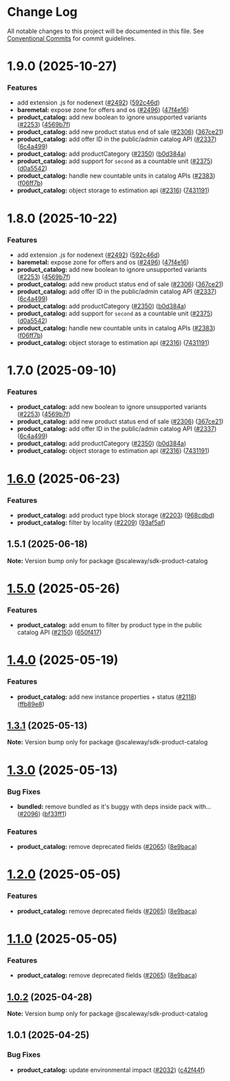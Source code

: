 # Change Log

All notable changes to this project will be documented in this file.
See [Conventional Commits](https://conventionalcommits.org) for commit guidelines.

# 1.9.0 (2025-10-27)

### Features

- add extension .js for nodenext ([#2492](https://github.com/scaleway/scaleway-sdk-js/issues/2492)) ([592c46d](https://github.com/scaleway/scaleway-sdk-js/commit/592c46df916c5b8b35f26c13b626eee797970f5d))
- **baremetal:** expose zone for offers and os ([#2496](https://github.com/scaleway/scaleway-sdk-js/issues/2496)) ([47f4e16](https://github.com/scaleway/scaleway-sdk-js/commit/47f4e16eea9f55281e62ec85455b6ffd92d9fd43))
- **product_catalog:** add new boolean to ignore unsupported variants ([#2253](https://github.com/scaleway/scaleway-sdk-js/issues/2253)) ([4569b7f](https://github.com/scaleway/scaleway-sdk-js/commit/4569b7f2291e95cf9944248f08aa0e2385d7b264))
- **product_catalog:** add new product status end of sale ([#2306](https://github.com/scaleway/scaleway-sdk-js/issues/2306)) ([367ce21](https://github.com/scaleway/scaleway-sdk-js/commit/367ce210462494eb104731ea5896d150a6e664d3))
- **product_catalog:** add offer ID in the public/admin catalog API ([#2337](https://github.com/scaleway/scaleway-sdk-js/issues/2337)) ([6c4a499](https://github.com/scaleway/scaleway-sdk-js/commit/6c4a4999eb5b4cf2f7770e5d0436812996b9bd9f))
- **product_catalog:** add productCategory ([#2350](https://github.com/scaleway/scaleway-sdk-js/issues/2350)) ([b0d384a](https://github.com/scaleway/scaleway-sdk-js/commit/b0d384afc7621322a9fb389845a80cb81a6195c5))
- **product_catalog:** add support for `second` as a countable unit ([#2375](https://github.com/scaleway/scaleway-sdk-js/issues/2375)) ([d0a5542](https://github.com/scaleway/scaleway-sdk-js/commit/d0a5542cb25a306f259a2e3f693faadeaa3a4508))
- **product_catalog:** handle new countable units in catalog APIs ([#2383](https://github.com/scaleway/scaleway-sdk-js/issues/2383)) ([f06ff7b](https://github.com/scaleway/scaleway-sdk-js/commit/f06ff7bcbbd7f68a65c87ae72356556bd27d1a44))
- **product_catalog:** object storage to estimation api ([#2316](https://github.com/scaleway/scaleway-sdk-js/issues/2316)) ([7431191](https://github.com/scaleway/scaleway-sdk-js/commit/74311914f9dbe4030cbb3b90cc40822bbd41f056))

# 1.8.0 (2025-10-22)

### Features

- add extension .js for nodenext ([#2492](https://github.com/scaleway/scaleway-sdk-js/issues/2492)) ([592c46d](https://github.com/scaleway/scaleway-sdk-js/commit/592c46df916c5b8b35f26c13b626eee797970f5d))
- **baremetal:** expose zone for offers and os ([#2496](https://github.com/scaleway/scaleway-sdk-js/issues/2496)) ([47f4e16](https://github.com/scaleway/scaleway-sdk-js/commit/47f4e16eea9f55281e62ec85455b6ffd92d9fd43))
- **product_catalog:** add new boolean to ignore unsupported variants ([#2253](https://github.com/scaleway/scaleway-sdk-js/issues/2253)) ([4569b7f](https://github.com/scaleway/scaleway-sdk-js/commit/4569b7f2291e95cf9944248f08aa0e2385d7b264))
- **product_catalog:** add new product status end of sale ([#2306](https://github.com/scaleway/scaleway-sdk-js/issues/2306)) ([367ce21](https://github.com/scaleway/scaleway-sdk-js/commit/367ce210462494eb104731ea5896d150a6e664d3))
- **product_catalog:** add offer ID in the public/admin catalog API ([#2337](https://github.com/scaleway/scaleway-sdk-js/issues/2337)) ([6c4a499](https://github.com/scaleway/scaleway-sdk-js/commit/6c4a4999eb5b4cf2f7770e5d0436812996b9bd9f))
- **product_catalog:** add productCategory ([#2350](https://github.com/scaleway/scaleway-sdk-js/issues/2350)) ([b0d384a](https://github.com/scaleway/scaleway-sdk-js/commit/b0d384afc7621322a9fb389845a80cb81a6195c5))
- **product_catalog:** add support for `second` as a countable unit ([#2375](https://github.com/scaleway/scaleway-sdk-js/issues/2375)) ([d0a5542](https://github.com/scaleway/scaleway-sdk-js/commit/d0a5542cb25a306f259a2e3f693faadeaa3a4508))
- **product_catalog:** handle new countable units in catalog APIs ([#2383](https://github.com/scaleway/scaleway-sdk-js/issues/2383)) ([f06ff7b](https://github.com/scaleway/scaleway-sdk-js/commit/f06ff7bcbbd7f68a65c87ae72356556bd27d1a44))
- **product_catalog:** object storage to estimation api ([#2316](https://github.com/scaleway/scaleway-sdk-js/issues/2316)) ([7431191](https://github.com/scaleway/scaleway-sdk-js/commit/74311914f9dbe4030cbb3b90cc40822bbd41f056))

# 1.7.0 (2025-09-10)

### Features

- **product_catalog:** add new boolean to ignore unsupported variants ([#2253](https://github.com/scaleway/scaleway-sdk-js/issues/2253)) ([4569b7f](https://github.com/scaleway/scaleway-sdk-js/commit/4569b7f2291e95cf9944248f08aa0e2385d7b264))
- **product_catalog:** add new product status end of sale ([#2306](https://github.com/scaleway/scaleway-sdk-js/issues/2306)) ([367ce21](https://github.com/scaleway/scaleway-sdk-js/commit/367ce210462494eb104731ea5896d150a6e664d3))
- **product_catalog:** add offer ID in the public/admin catalog API ([#2337](https://github.com/scaleway/scaleway-sdk-js/issues/2337)) ([6c4a499](https://github.com/scaleway/scaleway-sdk-js/commit/6c4a4999eb5b4cf2f7770e5d0436812996b9bd9f))
- **product_catalog:** add productCategory ([#2350](https://github.com/scaleway/scaleway-sdk-js/issues/2350)) ([b0d384a](https://github.com/scaleway/scaleway-sdk-js/commit/b0d384afc7621322a9fb389845a80cb81a6195c5))
- **product_catalog:** object storage to estimation api ([#2316](https://github.com/scaleway/scaleway-sdk-js/issues/2316)) ([7431191](https://github.com/scaleway/scaleway-sdk-js/commit/74311914f9dbe4030cbb3b90cc40822bbd41f056))

# [1.6.0](https://github.com/scaleway/scaleway-sdk-js/compare/@scaleway/sdk-product-catalog@1.5.1...@scaleway/sdk-product-catalog@1.6.0) (2025-06-23)

### Features

- **product_catalog:** add product type block storage ([#2203](https://github.com/scaleway/scaleway-sdk-js/issues/2203)) ([968cdbd](https://github.com/scaleway/scaleway-sdk-js/commit/968cdbdaabf50b6e6da4de949880f77e242b0e57))
- **product_catalog:** filter by locality ([#2209](https://github.com/scaleway/scaleway-sdk-js/issues/2209)) ([93af5af](https://github.com/scaleway/scaleway-sdk-js/commit/93af5af9cff0c44cff58c065b5bc39decc2c2b24))

## 1.5.1 (2025-06-18)

**Note:** Version bump only for package @scaleway/sdk-product-catalog

# [1.5.0](https://github.com/scaleway/scaleway-sdk-js/compare/@scaleway/sdk-product-catalog@1.4.0...@scaleway/sdk-product-catalog@1.5.0) (2025-05-26)

### Features

- **product_catalog:** add enum to filter by product type in the public catalog API ([#2150](https://github.com/scaleway/scaleway-sdk-js/issues/2150)) ([650f417](https://github.com/scaleway/scaleway-sdk-js/commit/650f4173fa984dec9c4155a278dd726048066865))

# [1.4.0](https://github.com/scaleway/scaleway-sdk-js/compare/@scaleway/sdk-product-catalog@1.3.1...@scaleway/sdk-product-catalog@1.4.0) (2025-05-19)

### Features

- **product_catalog:** add new instance properties + status ([#2118](https://github.com/scaleway/scaleway-sdk-js/issues/2118)) ([ffb89e8](https://github.com/scaleway/scaleway-sdk-js/commit/ffb89e80b670d777963227a7e28e926418576c85))

## [1.3.1](https://github.com/scaleway/scaleway-sdk-js/compare/@scaleway/sdk-product-catalog@1.3.0...@scaleway/sdk-product-catalog@1.3.1) (2025-05-13)

**Note:** Version bump only for package @scaleway/sdk-product-catalog

# [1.3.0](https://github.com/scaleway/scaleway-sdk-js/compare/@scaleway/sdk-product-catalog@1.0.2...@scaleway/sdk-product-catalog@1.3.0) (2025-05-13)

### Bug Fixes

- **bundled:** remove bundled as it's buggy with deps inside pack with… ([#2096](https://github.com/scaleway/scaleway-sdk-js/issues/2096)) ([bf33ff1](https://github.com/scaleway/scaleway-sdk-js/commit/bf33ff1f9cdd951add94817dac27239c86ef5437))

### Features

- **product_catalog:** remove deprecated fields ([#2065](https://github.com/scaleway/scaleway-sdk-js/issues/2065)) ([8e9baca](https://github.com/scaleway/scaleway-sdk-js/commit/8e9baca10f86225ac5fa972e9290ac463ca9c41a))

# [1.2.0](https://github.com/scaleway/scaleway-sdk-js/compare/@scaleway/sdk-product-catalog@1.0.2...@scaleway/sdk-product-catalog@1.2.0) (2025-05-05)

### Features

- **product_catalog:** remove deprecated fields ([#2065](https://github.com/scaleway/scaleway-sdk-js/issues/2065)) ([8e9baca](https://github.com/scaleway/scaleway-sdk-js/commit/8e9baca10f86225ac5fa972e9290ac463ca9c41a))

# [1.1.0](https://github.com/scaleway/scaleway-sdk-js/compare/@scaleway/sdk-product-catalog@1.0.2...@scaleway/sdk-product-catalog@1.1.0) (2025-05-05)

### Features

- **product_catalog:** remove deprecated fields ([#2065](https://github.com/scaleway/scaleway-sdk-js/issues/2065)) ([8e9baca](https://github.com/scaleway/scaleway-sdk-js/commit/8e9baca10f86225ac5fa972e9290ac463ca9c41a))

## [1.0.2](https://github.com/scaleway/scaleway-sdk-js/compare/@scaleway/sdk-product-catalog@1.0.1...@scaleway/sdk-product-catalog@1.0.2) (2025-04-28)

**Note:** Version bump only for package @scaleway/sdk-product-catalog

## 1.0.1 (2025-04-25)

### Bug Fixes

- **product_catalog:** update environmental impact ([#2032](https://github.com/scaleway/scaleway-sdk-js/issues/2032)) ([c42f44f](https://github.com/scaleway/scaleway-sdk-js/commit/c42f44f58f0027139c7b7f04ddccea0b52c22abc))
